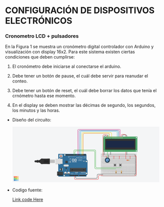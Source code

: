 # CONFIGURACIÓN DE DISPOSITIVOS ELECTRÓNICOS
### **Cronometro LCD + pulsadores**

En la Figura 1 se muestra un cronómetro digital controlador con Arduino y visualización
con display 16x2. Para este sistema existen ciertas condiciones que deben cumplirse:

1. El cronómetro debe iniciarse al conectarse el arduino.

2. Debe tener un botón de pause, el cuál debe servir para reanudar el conteo.

3. Debe tener un botón de reset, el cuál debe borrar los datos que tenía el crnómetro hasta ese momento.

4. En el display se deben mostrar las décimas de segundo, los segundos, los minutos y las horas.

* Diseño del circuito:

    ![Esta es una imagen de ejemplo](images/cronometro.png "Figura 1. Cronómetro digital")

* Codigo fuente:

    [Link code Here](https://github.com/isaacv4071/ArduinoProjects/blob/main/packages/cronometrolcd/code/main.ino)